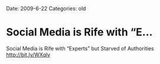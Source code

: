 Date: 2009-6-22
Categories: old

# Social Media is Rife with “E...

Social Media is Rife with “Experts” but Starved of Authorities <a href="http://bit.ly/WXqlv" rel="nofollow">http://bit.ly/WXqlv</a>
